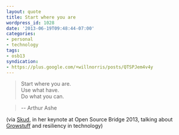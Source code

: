 ```yaml
---
layout: quote
title: Start where you are
wordpress_id: 1028
date: '2013-06-19T09:48:44-07:00'
categories:
- personal
- technology
tags:
- osb13
syndication:
- https://plus.google.com/+willnorris/posts/QTSPJem4v4y
---
```

> Start where you are.  
> Use what have.  
> Do what you can.

> -- Arthur Ashe

(via [Skud][], in her keynote at Open Source Bridge 2013, talking about [Growstuff][] and resiliency in technology)

[Skud]: http://infotrope.net/
[Growstuff]: http://www.growstuff.org/
